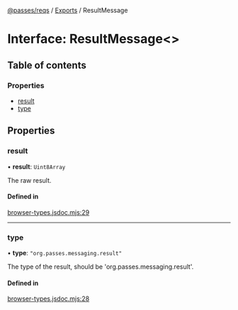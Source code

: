 [@passes/reqs](../README.md) / [Exports](../modules.md) / ResultMessage

# Interface: ResultMessage\<\>

## Table of contents

### Properties

- [result](ResultMessage.md#result)
- [type](ResultMessage.md#type)

## Properties

### result

• **result**: `Uint8Array`

The raw result.

#### Defined in

[browser-types.jsdoc.mjs:29](https://github.com/passes-org/passes/blob/8e6096b/packages/reqs/src/browser-types.jsdoc.mjs#L29)

___

### type

• **type**: ``"org.passes.messaging.result"``

The type of the result, should be 'org.passes.messaging.result'.

#### Defined in

[browser-types.jsdoc.mjs:28](https://github.com/passes-org/passes/blob/8e6096b/packages/reqs/src/browser-types.jsdoc.mjs#L28)
